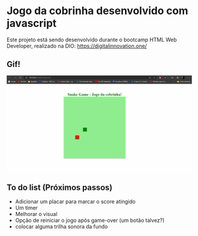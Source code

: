 # Jogo da cobrinha desenvolvido com javascript

Este projeto está sendo desenvolvido durante o bootcamp HTML Web Developer, realizado na DIO: https://digitalinnovation.one/

## Gif!

![gif-deskop](./img/gif-desktop.gif)

## To do list (Próximos passos)

- Adicionar um placar para marcar o score atingido
- Um timer 
- Melhorar o visual
- Opção de reiniciar o jogo após game-over (um botão talvez?)
- colocar alguma trilha sonora da fundo
